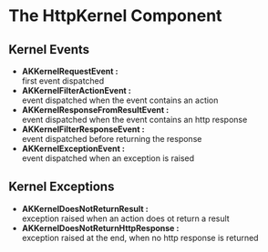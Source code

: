# The HttpKernel Component


## Kernel Events

* **AKKernelRequestEvent :**  
    first event dispatched
* **AKKernelFilterActionEvent :**  
    event dispatched when the event contains an action
* **AKKernelResponseFromResultEvent :**  
    event dispatched when the event contains an http response
* **AKKernelFilterResponseEvent :**    
    event dispatched before returning the response
* **AKKernelExceptionEvent :**    
    event dispatched when an exception is raised

## Kernel Exceptions

* **AKKernelDoesNotReturnResult :**  
    exception raised when an action does ot return a result
* **AKKernelDoesNotReturnHttpResponse :**  
    exception raised at the end, when no http response is returned 